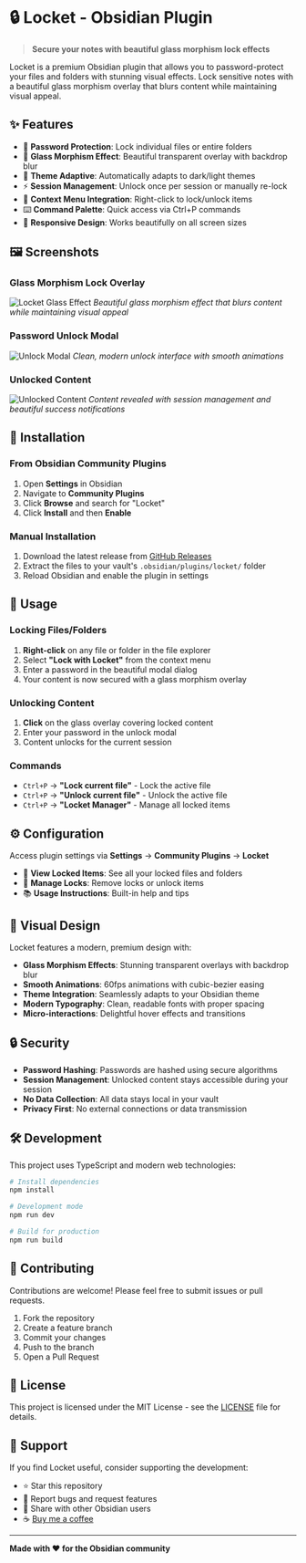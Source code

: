 # 🔒 Locket - Obsidian Plugin

> **Secure your notes with beautiful glass morphism lock effects**

Locket is a premium Obsidian plugin that allows you to password-protect your files and folders with stunning visual effects. Lock sensitive notes with a beautiful glass morphism overlay that blurs content while maintaining visual appeal.

## ✨ Features

- 🔐 **Password Protection**: Lock individual files or entire folders
- 🎨 **Glass Morphism Effect**: Beautiful transparent overlay with backdrop blur
- 🌙 **Theme Adaptive**: Automatically adapts to dark/light themes
- ⚡ **Session Management**: Unlock once per session or manually re-lock
- 🎯 **Context Menu Integration**: Right-click to lock/unlock items
- ⌨️ **Command Palette**: Quick access via Ctrl+P commands
- 📱 **Responsive Design**: Works beautifully on all screen sizes

## 🖼️ Screenshots

### Glass Morphism Lock Overlay
![Locket Glass Effect](./images/locket-glass-overlay.png)
*Beautiful glass morphism effect that blurs content while maintaining visual appeal*

### Password Unlock Modal
![Unlock Modal](./images/locket-unlock-modal.png)
*Clean, modern unlock interface with smooth animations*

### Unlocked Content
![Unlocked Content](./images/locket-unlocked-content.png)
*Content revealed with session management and beautiful success notifications*

## 🚀 Installation

### From Obsidian Community Plugins
1. Open **Settings** in Obsidian
2. Navigate to **Community Plugins**
3. Click **Browse** and search for "Locket"
4. Click **Install** and then **Enable**

### Manual Installation
1. Download the latest release from [GitHub Releases](https://github.com/24mjihad/locket/releases)
2. Extract the files to your vault's `.obsidian/plugins/locket/` folder
3. Reload Obsidian and enable the plugin in settings

## 📖 Usage

### Locking Files/Folders
1. **Right-click** on any file or folder in the file explorer
2. Select **"Lock with Locket"** from the context menu
3. Enter a password in the beautiful modal dialog
4. Your content is now secured with a glass morphism overlay

### Unlocking Content
1. **Click** on the glass overlay covering locked content
2. Enter your password in the unlock modal
3. Content unlocks for the current session

### Commands
- `Ctrl+P` → **"Lock current file"** - Lock the active file
- `Ctrl+P` → **"Unlock current file"** - Unlock the active file
- `Ctrl+P` → **"Locket Manager"** - Manage all locked items

## ⚙️ Configuration

Access plugin settings via **Settings** → **Community Plugins** → **Locket**

- 📁 **View Locked Items**: See all your locked files and folders
- 🔧 **Manage Locks**: Remove locks or unlock items
- 📚 **Usage Instructions**: Built-in help and tips

## 🎨 Visual Design

Locket features a modern, premium design with:

- **Glass Morphism Effects**: Stunning transparent overlays with backdrop blur
- **Smooth Animations**: 60fps animations with cubic-bezier easing
- **Theme Integration**: Seamlessly adapts to your Obsidian theme
- **Modern Typography**: Clean, readable fonts with proper spacing
- **Micro-interactions**: Delightful hover effects and transitions

## 🔒 Security

- **Password Hashing**: Passwords are hashed using secure algorithms
- **Session Management**: Unlocked content stays accessible during your session
- **No Data Collection**: All data stays local in your vault
- **Privacy First**: No external connections or data transmission

## 🛠️ Development

This project uses TypeScript and modern web technologies:

```bash
# Install dependencies
npm install

# Development mode
npm run dev

# Build for production
npm run build
```

## 📝 Contributing

Contributions are welcome! Please feel free to submit issues or pull requests.

1. Fork the repository
2. Create a feature branch
3. Commit your changes
4. Push to the branch
5. Open a Pull Request

## 📄 License

This project is licensed under the MIT License - see the [LICENSE](LICENSE) file for details.

## 💖 Support

If you find Locket useful, consider supporting the development:

- ⭐ Star this repository
- 🐛 Report bugs and request features
- 💬 Share with other Obsidian users
- ☕ [Buy me a coffee](https://buymeacoffee.com/mojihad)

---

**Made with ❤️ for the Obsidian community**
